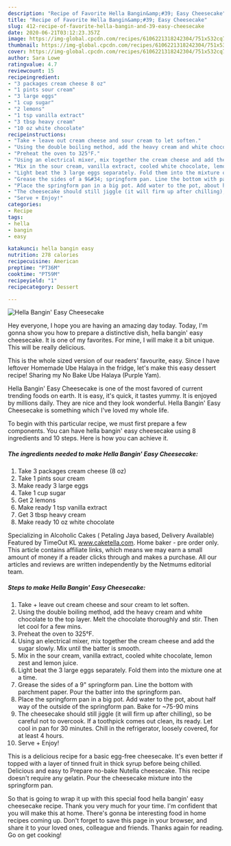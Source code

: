 ```yaml
---
description: "Recipe of Favorite Hella Bangin&amp;#39; Easy Cheesecake"
title: "Recipe of Favorite Hella Bangin&amp;#39; Easy Cheesecake"
slug: 412-recipe-of-favorite-hella-bangin-and-39-easy-cheesecake
date: 2020-06-21T03:12:23.357Z
image: https://img-global.cpcdn.com/recipes/6106221318242304/751x532cq70/hella-bangin-easy-cheesecake-recipe-main-photo.jpg
thumbnail: https://img-global.cpcdn.com/recipes/6106221318242304/751x532cq70/hella-bangin-easy-cheesecake-recipe-main-photo.jpg
cover: https://img-global.cpcdn.com/recipes/6106221318242304/751x532cq70/hella-bangin-easy-cheesecake-recipe-main-photo.jpg
author: Sara Lowe
ratingvalue: 4.7
reviewcount: 15
recipeingredient:
- "3 packages cream cheese 8 oz"
- "1 pints sour cream"
- "3 large eggs"
- "1 cup sugar"
- "2 lemons"
- "1 tsp vanilla extract"
- "3 tbsp heavy cream"
- "10 oz white chocolate"
recipeinstructions:
- "Take + leave out cream cheese and sour cream to let soften."
- "Using the double boiling method, add the heavy cream and white chocolate to the top layer. Melt the chocolate thoroughly and stir. Then let cool for a few mins."
- "Preheat the oven to 325°F."
- "Using an electrical mixer, mix together the cream cheese and add the sugar slowly. Mix until the batter is smooth."
- "Mix in the sour cream, vanilla extract, cooled white chocolate, lemon zest and lemon juice."
- "Light beat the 3 large eggs separately. Fold them into the mixture one at a time."
- "Grease the sides of a 9&#34; springform pan. Line the bottom with parchment paper. Pour the batter into the springform pan."
- "Place the springform pan in a big pot. Add water to the pot, about half way of the outside of the springform pan. Bake for ~75-90 mins"
- "The cheesecake should still jiggle (it will firm up after chilling), so be careful not to overcook. If a toothpick comes out clean, its ready. Let cool in pan for 30 minutes. Chill in the refrigerator, loosely covered, for at least 4 hours."
- "Serve + Enjoy!"
categories:
- Recipe
tags:
- hella
- bangin
- easy

katakunci: hella bangin easy 
nutrition: 278 calories
recipecuisine: American
preptime: "PT36M"
cooktime: "PT59M"
recipeyield: "1"
recipecategory: Dessert

---
```



![Hella Bangin&#39; Easy Cheesecake](https://img-global.cpcdn.com/recipes/6106221318242304/751x532cq70/hella-bangin-easy-cheesecake-recipe-main-photo.jpg)

Hey everyone, I hope you are having an amazing day today. Today, I'm gonna show you how to prepare a distinctive dish, hella bangin&#39; easy cheesecake. It is one of my favorites. For mine, I will make it a bit unique. This will be really delicious.

This is the whole sized version of our readers&#39; favourite, easy. Since I have leftover Homemade Ube Halaya in the fridge, let&#39;s make this easy dessert recipe! Sharing my No Bake Ube Halaya (Purple Yam).

Hella Bangin&#39; Easy Cheesecake is one of the most favored of current trending foods on earth. It is easy, it's quick, it tastes yummy. It is enjoyed by millions daily. They are nice and they look wonderful. Hella Bangin&#39; Easy Cheesecake is something which I've loved my whole life.


To begin with this particular recipe, we must first prepare a few components. You can have hella bangin&#39; easy cheesecake using 8 ingredients and 10 steps. Here is how you can achieve it.

<!--inarticleads1-->

##### The ingredients needed to make Hella Bangin&#39; Easy Cheesecake:

1. Take 3 packages cream cheese (8 oz)
1. Take 1 pints sour cream
1. Make ready 3 large eggs
1. Take 1 cup sugar
1. Get 2 lemons
1. Make ready 1 tsp vanilla extract
1. Get 3 tbsp heavy cream
1. Make ready 10 oz white chocolate


Specializing in Alcoholic Cakes ( Petaling Jaya based, Delivery Available) Featured by TimeOut KL www.caketella.com. Home baker - pre order only. This article contains affiliate links, which means we may earn a small amount of money if a reader clicks through and makes a purchase. All our articles and reviews are written independently by the Netmums editorial team. 

<!--inarticleads2-->

##### Steps to make Hella Bangin&#39; Easy Cheesecake:

1. Take + leave out cream cheese and sour cream to let soften.
1. Using the double boiling method, add the heavy cream and white chocolate to the top layer. Melt the chocolate thoroughly and stir. Then let cool for a few mins.
1. Preheat the oven to 325°F.
1. Using an electrical mixer, mix together the cream cheese and add the sugar slowly. Mix until the batter is smooth.
1. Mix in the sour cream, vanilla extract, cooled white chocolate, lemon zest and lemon juice.
1. Light beat the 3 large eggs separately. Fold them into the mixture one at a time.
1. Grease the sides of a 9&#34; springform pan. Line the bottom with parchment paper. Pour the batter into the springform pan.
1. Place the springform pan in a big pot. Add water to the pot, about half way of the outside of the springform pan. Bake for ~75-90 mins
1. The cheesecake should still jiggle (it will firm up after chilling), so be careful not to overcook. If a toothpick comes out clean, its ready. Let cool in pan for 30 minutes. Chill in the refrigerator, loosely covered, for at least 4 hours.
1. Serve + Enjoy!


This is a delicious recipe for a basic egg-free cheesecake. It&#39;s even better if topped with a layer of tinned fruit in thick syrup before being chilled. Delicious and easy to Prepare no-bake Nutella cheesecake. This recipe doesn&#39;t require any gelatin. Pour the cheesecake mixture into the springform pan. 

So that is going to wrap it up with this special food hella bangin&#39; easy cheesecake recipe. Thank you very much for your time. I'm confident that you will make this at home. There's gonna be interesting food in home recipes coming up. Don't forget to save this page in your browser, and share it to your loved ones, colleague and friends. Thanks again for reading. Go on get cooking!
